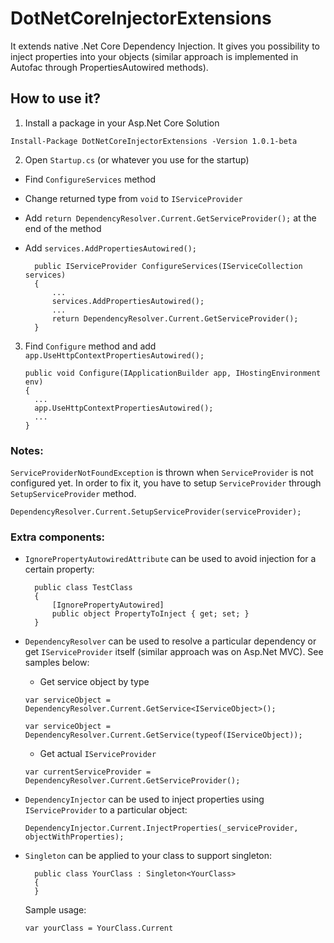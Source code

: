 # DotNetCoreInjectorExtensions

It extends native .Net Core Dependency Injection. It gives you possibility to inject properties into your objects (similar approach is implemented in Autofac through PropertiesAutowired methods).

## How to use it?

1. Install a package in your Asp.Net Core Solution

`Install-Package DotNetCoreInjectorExtensions -Version 1.0.1-beta`

2. Open `Startup.cs` (or whatever you use for the startup)
* Find `ConfigureServices` method
* Change returned type from `void` to `IServiceProvider`
* Add `return DependencyResolver.Current.GetServiceProvider();` at the end of the method
* Add `services.AddPropertiesAutowired();`

		public IServiceProvider ConfigureServices(IServiceCollection services)
		{
			...
			services.AddPropertiesAutowired();
			...
			return DependencyResolver.Current.GetServiceProvider();
		}

3.  Find `Configure` method and add `app.UseHttpContextPropertiesAutowired();`

		public void Configure(IApplicationBuilder app, IHostingEnvironment env)
		{
		  ...
		  app.UseHttpContextPropertiesAutowired();
		  ...
		}
		
### Notes:		
`ServiceProviderNotFoundException` is thrown when `ServiceProvider` is not configured yet. In order to fix it, you have to setup `ServiceProvider` through `SetupServiceProvider` method.

`DependencyResolver.Current.SetupServiceProvider(serviceProvider);`

### Extra components:

* `IgnorePropertyAutowiredAttribute` can be used to avoid injection for a certain property:

		public class TestClass
		{
			[IgnorePropertyAutowired]
			public object PropertyToInject { get; set; }
		}

* `DependencyResolver` can be used to resolve a particular dependency or get `IServiceProvider` itself (similar approach was on Asp.Net MVC). See samples below:

	* Get service object by type

	`var serviceObject = DependencyResolver.Current.GetService<IServiceObject>();`

	`var serviceObject = DependencyResolver.Current.GetService(typeof(IServiceObject));`

	* Get actual `IServiceProvider`

	`var currentServiceProvider = DependencyResolver.Current.GetServiceProvider();`

* `DependencyInjector` can be used to inject properties using `IServiceProvider` to a particular object:

	`DependencyInjector.Current.InjectProperties(_serviceProvider, objectWithProperties);`
	
* `Singleton` can be applied to your class to support singleton:

		public class YourClass : Singleton<YourClass>
		{
		}
		
	Sample usage:
	
	`var yourClass = YourClass.Current`
